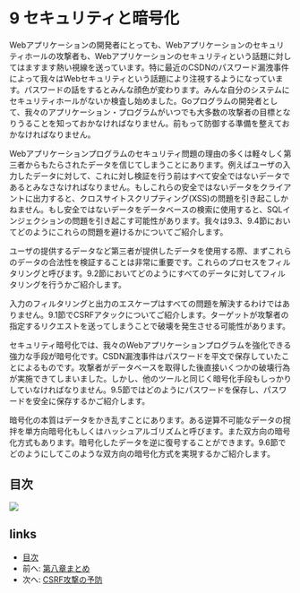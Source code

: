 # 9 セキュリティと暗号化

Webアプリケーションの開発者にとっても、Webアプリケーションのセキュリティホールの攻撃者も、Webアプリケーションのセキュリティという話題に対してはますます熱い視線を送っています。特に最近のCSDNのパスワード漏洩事件によって我々はWebセキュリティという話題により注視するようになっています。パスワードの話をするとみんな顔色が変わります。みんな自分のシステムにセキュリティホールがないか検査し始めました。Goプログラムの開発者として、我々のアプリケーション・プログラムがいつでも大多数の攻撃者の目標となりうることを知っておかなければなりません。前もって防御する準備を整えておかなければなりません。

Webアプリケーションプログラムのセキュリティ問題の理由の多くは軽々しく第三者からもたらされたデータを信じてしまうことにあります。例えばユーザの入力したデータに対して、これに対し検証を行う前はすべて安全ではないデータであるとみなさなければなりません。もしこれらの安全ではないデータをクライアントに出力すると、クロスサイトスクリプティング(XSS)の問題を引き起こしかねません。もし安全ではないデータをデータベースの検索に使用すると、SQLインジェクションの問題を引き起こす可能性があります。我々は9.3、9.4節においてどのようにこれらの問題を避けるかについてご紹介します。

ユーザの提供するデータなど第三者が提供したデータを使用する際、まずこれらのデータの合法性を検証することは非常に重要です。これらのプロセスをフィルタリングと呼びます。9.2節においてどのようにすべてのデータに対してフィルタリングを行うかご紹介します。

入力のフィルタリングと出力のエスケープはすべての問題を解決するわけではありません。9.1節でCSRFアタックについてご紹介します。ターゲットが攻撃者の指定するリクエストを送ってしまうことで破壊を発生させる可能性があります。

セキュリティ暗号化では、我々のWebアプリケーションプログラムを強化できる強力な手段が暗号化です。CSDN漏洩事件はパスワードを平文で保存していたことによるものです。攻撃者がデータベースを取得した後直接いくつかの破壊行為が実施できてしまいました。しかし、他のツールと同じく暗号化手段もしっかりしていなければなりません。9.5節ではどのようにパスワードを保存し、パスワードを安全に保存するかご紹介します。

暗号化の本質はデータをかき乱すことにあります。ある逆算不可能なデータの撹拌を単方向暗号化もしくはハッシュアルゴリズムと呼びます。また双方向の暗号化方式もあります。暗号化したデータを逆に復号することができます。9.6節でどのようにしてこのような双方向の暗号化方式を実現するかご紹介します。

## 目次

![](images/navi9.png)

## links

* [目次](preface.md)
* 前へ: [第八章まとめ](08.5.md)
* 次へ: [CSRF攻撃の予防](09.1.md)
